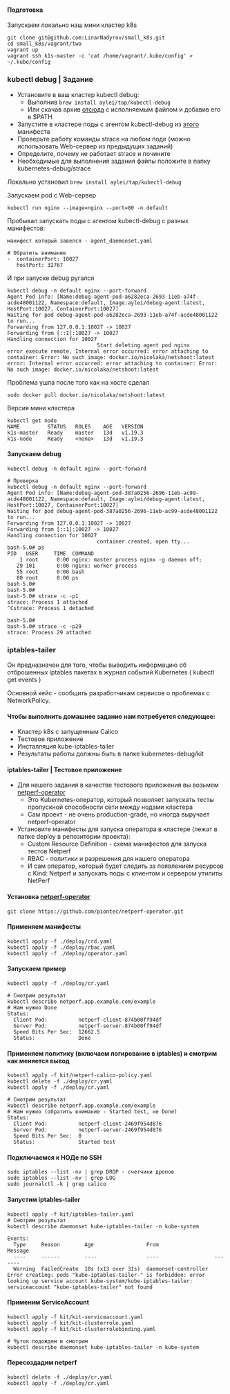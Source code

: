 #### Подготовка 
Запускаем локально наш мини кластер k8s 
```
git clone git@github.com:LinarNadyrov/small_k8s.git 
cd small_k8s/vagrant/two
vagrant up
vagrant ssh k1s-master -c 'cat /home/vagrant/.kube/config' > ~/.kube/config
```

### kubectl debug | Задание
- Установите в ваш кластер kubectl debug:
    + Выполнив ```brew install aylei/tap/kubectl-debug```
    + Или скачав архив [отсюда](https://github.com/aylei/kubectl-debug/releases) с исполняемым файлом и добавив его в $PATH
- Запустите в кластере поды с агентом kubectl-debug из [этого](https://raw.githubusercontent.com/aylei/kubectl-debug/dd7e4965e4ae5c4f53e6cf9fd17acc964274ca5c/scripts/agent_daemonset.yml) манифеста
- Проверьте работу команды strace на любом поде (можно использовать Web-сервер из предыдущих заданий)
- Определите, почему не работает strace и почините
- Необходимые для выполнения задания файлы положите в папку kubernetes-debug/strace

Локально установил ```brew install aylei/tap/kubectl-debug```

Запускаем pod c Web-сервер
```
kubectl run nginx --image=nginx --port=80 -n default
```

Пробывал запускать поды с агентом kubectl-debug с разных манифестов: 
```
манифест который завелся - agent_daemonset.yaml 

# Обратить внимание 
-  containerPort: 10027
   hostPort: 32767
```
И при запуске debug ругался 
```
kubectl debug -n default nginx --port-forward
Agent Pod info: [Name:debug-agent-pod-a6282eca-2693-11eb-a74f-acde48001122, Namespace:default, Image:aylei/debug-agent:latest, HostPort:10027, ContainerPort:10027]
Waiting for pod debug-agent-pod-a6282eca-2693-11eb-a74f-acde48001122 to run...
Forwarding from 127.0.0.1:10027 -> 10027
Forwarding from [::1]:10027 -> 10027
Handling connection for 10027
                             Start deleting agent pod nginx
error execute remote, Internal error occurred: error attaching to container: Error: No such image: docker.io/nicolaka/netshoot:latest
error: Internal error occurred: error attaching to container: Error: No such image: docker.io/nicolaka/netshoot:latest
```
Проблема ушла после того как на хосте сделал
```
sudo docker pull docker.io/nicolaka/netshoot:latest 
```
Версия мини кластера 
```
kubectl get node
NAME         STATUS   ROLES    AGE   VERSION
k1s-master   Ready    master   13d   v1.19.3
k1s-node     Ready    <none>   13d   v1.19.3
```

#### Запускаем debug
```
kubectl debug -n default nginx --port-forward

# Проверка
kubectl debug -n default nginx --port-forward
Agent Pod info: [Name:debug-agent-pod-387a0256-2696-11eb-ac99-acde48001122, Namespace:default, Image:aylei/debug-agent:latest, HostPort:10027, ContainerPort:10027]
Waiting for pod debug-agent-pod-387a0256-2696-11eb-ac99-acde48001122 to run...
Forwarding from 127.0.0.1:10027 -> 10027
Forwarding from [::1]:10027 -> 10027
Handling connection for 10027
                             container created, open tty...
bash-5.0# ps
PID   USER     TIME  COMMAND
    1 root      0:00 nginx: master process nginx -g daemon off;
   29 101       0:00 nginx: worker process
   55 root      0:00 bash
   80 root      0:00 ps
bash-5.0#
bash-5.0#
bash-5.0# strace -c -p1
strace: Process 1 attached
^Cstrace: Process 1 detached

bash-5.0#
bash-5.0# strace -c -p29
strace: Process 29 attached
```

### iptables-tailer 
Он предназначен для того, чтобы выводить информацию об отброшенных iptables пакетах в журнал событий Kubernetes ( kubectl get events )

Основной кейс - сообщить разработчикам сервисов о проблемах с NetworkPolicy.

#### Чтобы выполнить домашнее задание нам потребуется следующее:
- Кластер k8s c запущенным Calico
- Тестовое приложение
- Инсталляция kube-iptables-tailer
- Результаты работы должны быть в папке kubernetes-debug/kit

#### iptables-tailer | Тестовое приложение
- Для нашего задания в качестве тестового приложения вы возьмем [netperf-operator](https://github.com/piontec/netperf-operator)
    + Это Kubernetes-оператор, который позволяет запускать тесты пропускной способности сети между нодами кластера
    + Сам проект - не очень production-grade, но иногда выручает netperf-operator
- Установите манифесты для запуска оператора в кластере (лежат в папке deploy в репозитории проекта):
    + Custom Resource Definition - схема манифестов для запуска тестов Netperf
    + RBAC - политики и разрешения для нашего оператора
    + И сам оператор, который будет следить за появлением ресурсов с Kind: Netperf и запускать поды с клиентом и сервером утилиты NetPerf

#### Установка [netperf-operator](https://github.com/piontec/netperf-operator)
```
git clone https://github.com/piontec/netperf-operator.git 
```
#### Применяем манифесты
```
kubectl apply -f ./deploy/crd.yaml
kubectl apply -f ./deploy/rbac.yaml
kubectl apply -f ./deploy/operator.yaml
```
#### Запускаем пример
```
kubectl apply -f ./deploy/cr.yaml

# Смотрим результат 
kubectl describe netperf.app.example.com/example
# Нам нужно Done
Status:
  Client Pod:          netperf-client-874b00ff94df
  Server Pod:          netperf-server-874b00ff94df
  Speed Bits Per Sec:  12662.5
  Status:              Done
```
#### Применяем политику (включаем логирование в iptables) и смотрим как меняется вывод
```
kubectl apply -f kit/netperf-calico-policy.yaml
kubectl delete -f ./deploy/cr.yaml
kubectl apply -f ./deploy/cr.yaml

# Смотрим результат 
kubectl describe netperf.app.example.com/example
# Нам нужно (обратить внимание - Started test, не Done)
Status:
  Client Pod:          netperf-client-2469f954d876
  Server Pod:          netperf-server-2469f954d876
  Speed Bits Per Sec:  0
  Status:              Started test
```
#### Подключаемся к НОДе по SSH
```
sudo iptables --list -nv | grep DROP - счетчики дропов 
sudo iptables --list -nv | grep LOG
sudo journalctl -k | grep calico
```
#### Запустим iptables-tailer
```
kubectl apply -f kit/iptables-tailer.yaml 
# Смотрим результат
kubectl describe daemonset kube-iptables-tailer -n kube-system

Events:
  Type     Reason        Age                 From                  Message
  ----     ------        ----                ----                  -------
  Warning  FailedCreate  10s (x13 over 31s)  daemonset-controller  Error creating: pods "kube-iptables-tailer-" is forbidden: error looking up service account kube-system/kube-iptables-tailer: serviceaccount "kube-iptables-tailer" not found
```
#### Применим ServiceAccount
```
kubectl apply -f kit/kit-serviceaccount.yaml
kubectl apply -f kit/kit-clusterrole.yaml
kubectl apply -f kit/kit-clusterrolebinding.yaml

# Чуток подождем и смотрим
kubectl describe daemonset kube-iptables-tailer -n kube-system
```
#### Пересоздадим netperf
```
kubectl delete -f ./deploy/cr.yaml
kubectl apply -f ./deploy/cr.yaml
```
